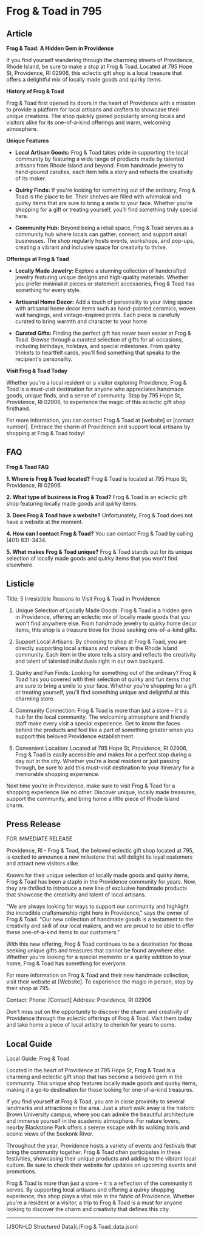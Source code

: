 # Frog & Toad in 795

## Article
**Frog & Toad: A Hidden Gem in Providence**

If you find yourself wandering through the charming streets of Providence, Rhode Island, be sure to make a stop at Frog & Toad. Located at 795 Hope St, Providence, RI 02906, this eclectic gift shop is a local treasure that offers a delightful mix of locally made goods and quirky items. 

**History of Frog & Toad**

Frog & Toad first opened its doors in the heart of Providence with a mission to provide a platform for local artisans and crafters to showcase their unique creations. The shop quickly gained popularity among locals and visitors alike for its one-of-a-kind offerings and warm, welcoming atmosphere.

**Unique Features**

- **Local Artisan Goods:** Frog & Toad takes pride in supporting the local community by featuring a wide range of products made by talented artisans from Rhode Island and beyond. From handmade jewelry to hand-poured candles, each item tells a story and reflects the creativity of its maker.
  
- **Quirky Finds:** If you're looking for something out of the ordinary, Frog & Toad is the place to be. Their shelves are filled with whimsical and quirky items that are sure to bring a smile to your face. Whether you're shopping for a gift or treating yourself, you'll find something truly special here.

- **Community Hub:** Beyond being a retail space, Frog & Toad serves as a community hub where locals can gather, connect, and support small businesses. The shop regularly hosts events, workshops, and pop-ups, creating a vibrant and inclusive space for creativity to thrive.

**Offerings at Frog & Toad**

- **Locally Made Jewelry:** Explore a stunning collection of handcrafted jewelry featuring unique designs and high-quality materials. Whether you prefer minimalist pieces or statement accessories, Frog & Toad has something for every style.

- **Artisanal Home Decor:** Add a touch of personality to your living space with artisanal home decor items such as hand-painted ceramics, woven wall hangings, and vintage-inspired prints. Each piece is carefully curated to bring warmth and character to your home.

- **Curated Gifts:** Finding the perfect gift has never been easier at Frog & Toad. Browse through a curated selection of gifts for all occasions, including birthdays, holidays, and special milestones. From quirky trinkets to heartfelt cards, you'll find something that speaks to the recipient's personality.

**Visit Frog & Toad Today**

Whether you're a local resident or a visitor exploring Providence, Frog & Toad is a must-visit destination for anyone who appreciates handmade goods, unique finds, and a sense of community. Stop by 795 Hope St, Providence, RI 02906, to experience the magic of this eclectic gift shop firsthand.

For more information, you can contact Frog & Toad at [website] or [contact number]. Embrace the charm of Providence and support local artisans by shopping at Frog & Toad today!

## FAQ
**Frog & Toad FAQ**

**1. Where is Frog & Toad located?**
   Frog & Toad is located at 795 Hope St, Providence, RI 02906.

**2. What type of business is Frog & Toad?**
   Frog & Toad is an eclectic gift shop featuring locally made goods and quirky items.

**3. Does Frog & Toad have a website?**
   Unfortunately, Frog & Toad does not have a website at the moment.

**4. How can I contact Frog & Toad?**
   You can contact Frog & Toad by calling (401) 831-3434.

**5. What makes Frog & Toad unique?**
   Frog & Toad stands out for its unique selection of locally made goods and quirky items that you won't find elsewhere.

## Listicle
Title: 5 Irresistible Reasons to Visit Frog & Toad in Providence

1. Unique Selection of Locally Made Goods: Frog & Toad is a hidden gem in Providence, offering an eclectic mix of locally made goods that you won't find anywhere else. From handmade jewelry to quirky home decor items, this shop is a treasure trove for those seeking one-of-a-kind gifts.

2. Support Local Artisans: By choosing to shop at Frog & Toad, you are directly supporting local artisans and makers in the Rhode Island community. Each item in the store tells a story and reflects the creativity and talent of talented individuals right in our own backyard.

3. Quirky and Fun Finds: Looking for something out of the ordinary? Frog & Toad has you covered with their selection of quirky and fun items that are sure to bring a smile to your face. Whether you're shopping for a gift or treating yourself, you'll find something unique and delightful at this charming store.

4. Community Connection: Frog & Toad is more than just a store – it's a hub for the local community. The welcoming atmosphere and friendly staff make every visit a special experience. Get to know the faces behind the products and feel like a part of something greater when you support this beloved Providence establishment.

5. Convenient Location: Located at 795 Hope St, Providence, RI 02906, Frog & Toad is easily accessible and makes for a perfect stop during a day out in the city. Whether you're a local resident or just passing through, be sure to add this must-visit destination to your itinerary for a memorable shopping experience.

Next time you're in Providence, make sure to visit Frog & Toad for a shopping experience like no other. Discover unique, locally made treasures, support the community, and bring home a little piece of Rhode Island charm.

## Press Release
FOR IMMEDIATE RELEASE

Providence, RI - Frog & Toad, the beloved eclectic gift shop located at 795, is excited to announce a new milestone that will delight its loyal customers and attract new visitors alike.

Known for their unique selection of locally made goods and quirky items, Frog & Toad has been a staple in the Providence community for years. Now, they are thrilled to introduce a new line of exclusive handmade products that showcase the creativity and talent of local artisans.

"We are always looking for ways to support our community and highlight the incredible craftsmanship right here in Providence," says the owner of Frog & Toad. "Our new collection of handmade goods is a testament to the creativity and skill of our local makers, and we are proud to be able to offer these one-of-a-kind items to our customers."

With this new offering, Frog & Toad continues to be a destination for those seeking unique gifts and treasures that cannot be found anywhere else. Whether you're looking for a special memento or a quirky addition to your home, Frog & Toad has something for everyone.

For more information on Frog & Toad and their new handmade collection, visit their website at [Website]. To experience the magic in person, stop by their shop at 795. 

Contact:
Phone: [Contact]
Address: Providence, RI 02906

Don't miss out on the opportunity to discover the charm and creativity of Providence through the eclectic offerings of Frog & Toad. Visit them today and take home a piece of local artistry to cherish for years to come.

###

## Local Guide
Local Guide: Frog & Toad

Located in the heart of Providence at 795 Hope St, Frog & Toad is a charming and eclectic gift shop that has become a beloved gem in the community. This unique shop features locally made goods and quirky items, making it a go-to destination for those looking for one-of-a-kind treasures.

If you find yourself at Frog & Toad, you are in close proximity to several landmarks and attractions in the area. Just a short walk away is the historic Brown University campus, where you can admire the beautiful architecture and immerse yourself in the academic atmosphere. For nature lovers, nearby Blackstone Park offers a serene escape with its walking trails and scenic views of the Seekonk River.

Throughout the year, Providence hosts a variety of events and festivals that bring the community together. Frog & Toad often participates in these festivities, showcasing their unique products and adding to the vibrant local culture. Be sure to check their website for updates on upcoming events and promotions.

Frog & Toad is more than just a store – it is a reflection of the community it serves. By supporting local artisans and offering a quirky shopping experience, this shop plays a vital role in the fabric of Providence. Whether you're a resident or a visitor, a trip to Frog & Toad is a must for anyone looking to discover the charm and creativity that defines this city.


---

[JSON-LD Structured Data](./Frog & Toad_data.json)
